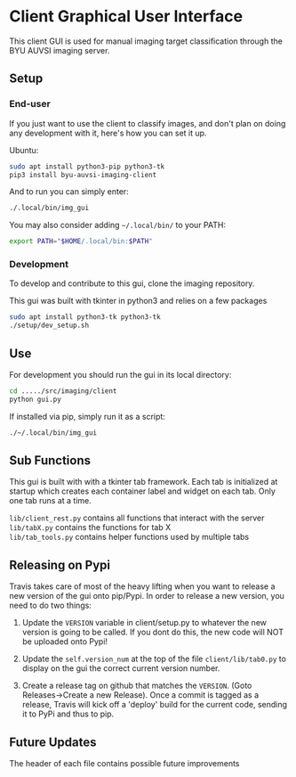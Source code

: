 # Client Graphical User Interface

This client GUI is used for manual imaging target classification through the BYU AUVSI
imaging server.

## Setup

### End-user

If you just want to use the client to classify images, and don't plan on doing
any development with it, here's how you can set it up.

Ubuntu:

```bash
sudo apt install python3-pip python3-tk
pip3 install byu-auvsi-imaging-client
```

And to run you can simply enter:

```bash
./.local/bin/img_gui
```

You may also consider adding `~/.local/bin/` to your PATH:

```bash
export PATH="$HOME/.local/bin:$PATH"
```

### Development

To develop and contribute to this gui, clone the imaging repository.

This gui was built with tkinter in python3 and relies on a few packages

```bash
sudo apt install python3-tk python3-tk
./setup/dev_setup.sh
```

## Use

For development you should run the gui in its local directory:

```bash
cd ...../src/imaging/client
python gui.py
```

If installed via pip, simply run it as a script:

```bash
./~/.local/bin/img_gui
```

## Sub Functions

This gui is built with with a tkinter tab framework. Each tab is initialized at startup which creates each container label and widget on each tab. Only one tab runs at a time.

`lib/client_rest.py` contains all functions that interact with the server  
`lib/tabX.py` contains the functions for tab X  
`lib/tab_tools.py` contains helper functions used by multiple tabs

## Releasing on Pypi

Travis takes care of most of the heavy lifting when you want to release a new version
of the gui onto pip/Pypi. In order to release a new version, you need to do two things:

1. Update the `VERSION` variable in client/setup.py to whatever the new version is going to be called. If you dont do this, the new code will NOT be uploaded onto Pypi!

2. Update the `self.version_num` at the top of the file `client/lib/tab0.py` to
display on the gui the correct current version number.

3. Create a release tag on github that matches the `VERSION`. (Goto Releases->Create a new Release). Once a commit
is tagged as a release, Travis will kick off a 'deploy' build for the current code, sending it to PyPi and thus to pip.

## Future Updates

The header of each file contains possible future improvements
